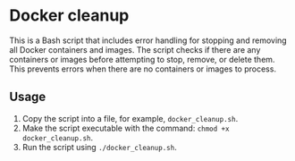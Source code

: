 # Docker cleanup
This is a Bash script that includes error handling for stopping and removing all Docker containers and images. The script checks if there are any containers or images before attempting to stop, remove, or delete them. This prevents errors when there are no containers or images to process.

## Usage
1. Copy the script into a file, for example, `docker_cleanup.sh`.
2. Make the script executable with the command: `chmod +x docker_cleanup.sh`.
3. Run the script using `./docker_cleanup.sh`.